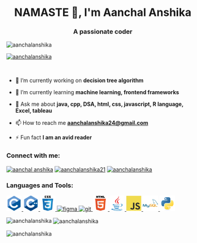 <h1 align="center">NAMASTE 👋, I'm Aanchal Anshika</h1>
<h3 align="center">A passionate coder</h3>

<p align="left"> <img src="https://komarev.com/ghpvc/?username=aanchalanshika&label=Profile%20views&color=0e75b6&style=flat" alt="aanchalanshika" /> </p>

<p align="left"> <a href="https://github.com/ryo-ma/github-profile-trophy"><img src="https://github-profile-trophy.vercel.app/?username=aanchalanshika" alt="aanchalanshika" /></a> </p>

<p align="left"> <a href="https://twitter.com/" target="blank"><img src="https://img.shields.io/twitter/follow/?logo=twitter&style=for-the-badge" alt="" /></a> </p>

- 🔭 I’m currently working on **decision tree algorithm**

- 🌱 I’m currently learning **machine learning, frontend frameworks**

- 💬 Ask me about **java, cpp, DSA, html, css, javascript, R language, Excel, tableau**

- 📫 How to reach me **aanchalanshika24@gmail.com**

- ⚡ Fun fact **I am an avid reader**

<h3 align="left">Connect with me:</h3>
<p align="left">
<a href="https://www.linkedin.com/in/aanchal-anshika-634697255/" target="blank"><img align="center" src="https://raw.githubusercontent.com/rahuldkjain/github-profile-readme-generator/master/src/images/icons/Social/linked-in-alt.svg" alt="aanchal anshika" height="30" width="40" /></a>
<a href="https://www.hackerrank.com/aanchalanshika21" target="blank"><img align="center" src="https://raw.githubusercontent.com/rahuldkjain/github-profile-readme-generator/master/src/images/icons/Social/hackerrank.svg" alt="aanchalanshika21" height="30" width="40" /></a>
<a href="https://www.leetcode.com/aanchalanshika" target="blank"><img align="center" src="https://raw.githubusercontent.com/rahuldkjain/github-profile-readme-generator/master/src/images/icons/Social/leet-code.svg" alt="aanchalanshika" height="30" width="40" /></a>
</p>

<h3 align="left">Languages and Tools:</h3>
<p align="left"> <a href="https://www.cprogramming.com/" target="_blank" rel="noreferrer"> <img src="https://raw.githubusercontent.com/devicons/devicon/master/icons/c/c-original.svg" alt="c" width="40" height="40"/> </a> <a href="https://www.w3schools.com/cpp/" target="_blank" rel="noreferrer"> <img src="https://raw.githubusercontent.com/devicons/devicon/master/icons/cplusplus/cplusplus-original.svg" alt="cplusplus" width="40" height="40"/> </a> <a href="https://www.w3schools.com/css/" target="_blank" rel="noreferrer"> <img src="https://raw.githubusercontent.com/devicons/devicon/master/icons/css3/css3-original-wordmark.svg" alt="css3" width="40" height="40"/> </a> <a href="https://www.figma.com/" target="_blank" rel="noreferrer"> <img src="https://www.vectorlogo.zone/logos/figma/figma-icon.svg" alt="figma" width="40" height="40"/> </a> <a href="https://git-scm.com/" target="_blank" rel="noreferrer"> <img src="https://www.vectorlogo.zone/logos/git-scm/git-scm-icon.svg" alt="git" width="40" height="40"/> </a> <a href="https://www.w3.org/html/" target="_blank" rel="noreferrer"> <img src="https://raw.githubusercontent.com/devicons/devicon/master/icons/html5/html5-original-wordmark.svg" alt="html5" width="40" height="40"/> </a> <a href="https://www.java.com" target="_blank" rel="noreferrer"> <img src="https://raw.githubusercontent.com/devicons/devicon/master/icons/java/java-original.svg" alt="java" width="40" height="40"/> </a> <a href="https://developer.mozilla.org/en-US/docs/Web/JavaScript" target="_blank" rel="noreferrer"> <img src="https://raw.githubusercontent.com/devicons/devicon/master/icons/javascript/javascript-original.svg" alt="javascript" width="40" height="40"/> </a> <a href="https://www.mysql.com/" target="_blank" rel="noreferrer"> <img src="https://raw.githubusercontent.com/devicons/devicon/master/icons/mysql/mysql-original-wordmark.svg" alt="mysql" width="40" height="40"/> </a> <a href="https://www.python.org" target="_blank" rel="noreferrer"> <img src="https://raw.githubusercontent.com/devicons/devicon/master/icons/python/python-original.svg" alt="python" width="40" height="40"/> </a> </p>

<p><img align="left" src="https://github-readme-stats.vercel.app/api/top-langs?username=aanchalanshika&show_icons=true&locale=en&layout=compact" alt="aanchalanshika" /></p>

<p>&nbsp;<img align="center" src="https://github-readme-stats.vercel.app/api?username=aanchalanshika&show_icons=true&locale=en" alt="aanchalanshika" /></p>

<p><img align="center" src="https://github-readme-streak-stats.herokuapp.com/?user=aanchalanshika&" alt="aanchalanshika" /></p>

